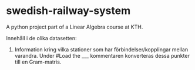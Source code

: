 # swedish-railway-system
A python project part of a Linear Algebra course at KTH. 

Innehåll i de olika datasetten:

1) Information kring vilka stationer som har förbindelser/kopplingar mellan varandra.
Under #Load the ___ kommentaren konverteras dessa punkter till en Gram-matris.

